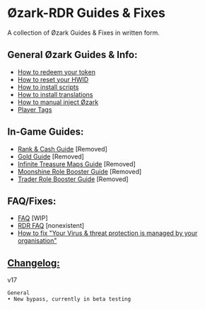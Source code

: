 # Øzark-RDR Guides & Fixes
A collection of Øzark Guides & Fixes in written form.

## General Øzark Guides & Info:
- [How to redeem your token](/General-Guides-%26-Info/How-to-redeem-your-token.md)
- [How to reset your HWID](/General-Guides-%26-Info/How-to-reset-your-HWID.md)
- [How to install scripts](/General-Guides-%26-Info/How-to-install-scripts.md)
- [How to install translations](/General-Guides-%26-Info/How-to-install-translations.md)
- [How to manual inject Øzark](/General-Guides-%26-Info/How-to-manual-inject-%C3%98zark.md)
- [Player Tags](/General-Guides-%26-Info/Player-Tags.md)

## In-Game Guides:
- [Rank & Cash Guide](/In-Game-Guides/Fast-Rank-and-Cash-guide.md) [Removed]
- [Gold Guide](/In-Game-Guides/Gold-Guide.md) [Removed]
- [Infinite Treasure Maps Guide](/In-Game-Guides/How-to-use-infinite-treasure-maps.md) [Removed]
- [Moonshine Role Booster Guide](/In-Game-Guides/How-to-use-Moonshine-Role-Booster.md) [Removed]
- [Trader Role Booster Guide](/In-Game-Guides/How-to-use-Trader-Role-Booster.md) [Removed]

## FAQ/Fixes:
- [FAQ](/Fixes/FAQ.md) [WIP]
- [RDR FAQ]() [nonexistent]
- [How to fix "Your Virus & threat protection is managed by your organisation"](/Fixes/How-to-fix-"Your-Virus-%26-threat-protection-is-managed-by-your-organisation".md)

## [Changelog:](/%C3%98zark-RDR/In-Game-Guides/Changelogs.md)
v17
```
General
• New bypass, currently in beta testing
```